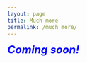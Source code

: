 ```yaml
---
layout: page
title: Much more
permalink: /much_more/
---
```


<p><font color="blue" size=5><i><b>Coming soon!</b></i></font></p>